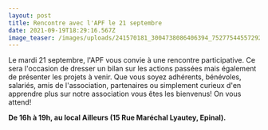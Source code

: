 ```yaml
---
layout: post
title: Rencontre avec l'APF le 21 septembre
date: 2021-09-19T18:29:16.567Z
image_teaser: /images/uploads/241570181_3004738086406394_7527754455729287645_n.jpg
---
```

Le mardi 21 septembre, l'APF vous convie à une rencontre participative. Ce sera l'occasion de dresser un bilan sur les actions passées mais également de présenter les projets à venir. Que vous soyez adhérents, bénévoles, salariés, amis de l'association, partenaires ou simplement curieux d'en apprendre plus sur notre association vous êtes les bienvenus! On vous attend!

**De 16h à 19h, au local Ailleurs (15 Rue Maréchal Lyautey, Epinal).**